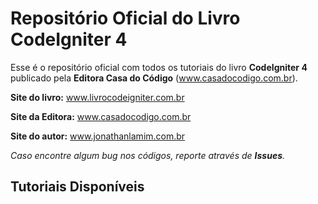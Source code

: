 # Repositório Oficial do Livro CodeIgniter 4

Esse é o repositório oficial com todos os tutoriais do livro **CodeIgniter 4** publicado pela **Editora Casa do Código** (www.casadocodigo.com.br).

**Site do livro:** www.livrocodeigniter.com.br

**Site da Editora:** www.casadocodigo.com.br

**Site do autor:** www.jonathanlamim.com.br

*Caso encontre algum bug nos códigos, reporte através de **Issues**.*

## Tutoriais Disponíveis

